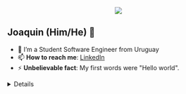 
<p align="center"><img src="https://i.imgur.com/A6bWGFl.gif"/></p>

## Joaquin (Him/He) 🌻
- 🔭 I’m a Student Software Engineer from Uruguay
- 📫 **How to reach me**: [LinkedIn](https://www.linkedin.com/in/joaquin-morales-4baa401a3)
- ⚡ **Unbelievable fact**: My first words were "Hello world".

<details>
  

### Programming Languages :scroll:
  
<img height="32" width="32" src="https://cdn.thekrishna.in/img/icon/python.svg" />&nbsp; 
<img height="32" width="32" src="https://cdn.thekrishna.in/img/icon/java.svg" />&nbsp;
<img height="32" width="32" src="https://cdn.thekrishna.in/img/icon/javascript.svg" />&nbsp; 
<img height="32" width="32" src="https://cdn.thekrishna.in/img/icon/html5.svg" />&nbsp; 
<img height="32" width="32" src="https://cdn.thekrishna.in/img/icon/css3.svg" />&nbsp; 
<img height="32" width="32" src="https://cdn.thekrishna.in/img/icon/cplusplus.svg" />&nbsp;

### Database Systems :bar_chart:

<img height="32" width="32" src="https://cdn.thekrishna.in/img/icon/mysql.svg" />&nbsp; 
<img height="32" width="32" src="https://cdn.jsdelivr.net/npm/simple-icons@3.0.1/icons/sqlite.svg" />&nbsp; 
<img height="32" width="32" src="https://cdn.jsdelivr.net/npm/simple-icons@3.0.1/icons/postgresql.svg" />&nbsp;&nbsp;


</details>
